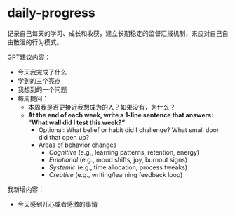 # daily-progress

记录自己每天的学习、成长和收获，建立长期稳定的监督汇报机制，来应对自己自由散漫的行为模式。

GPT建议内容：

- 今天我完成了什么
- 学到的三个亮点
- 我想到的一个问题
- 每周提问：
  - 本周我是否更接近我想成为的人？如果没有，为什么？
  - **At the end of each week, write a 1-line sentence that answers: “What wall did I test this week?”**
    - Optional: What belief or habit did I challenge? What small door did that open up?
    - Areas of behavior changes
      - *Cognitive* (e.g., learning patterns, retention, energy)
      - *Emotional* (e.g., mood shifts, joy, burnout signs)
      - *Systemic* (e.g., time allocation, process tweaks)
      - *Creative* (e.g., writing/learning feedback loop)


我新增内容：

- 今天感到开心或者感激的事情

